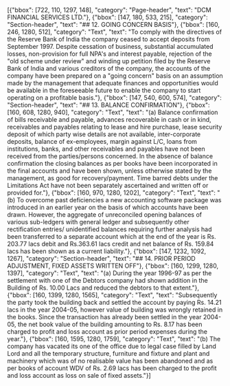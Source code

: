 [{"bbox": [722, 110, 1297, 148], "category": "Page-header", "text": "DCM FINANCIAL SERVICES LTD."}, {"bbox": [147, 180, 533, 215], "category": "Section-header", "text": "## 12. GOING CONCERN BASIS"}, {"bbox": [160, 246, 1280, 512], "category": "Text", "text": "To comply with the directives of the Reserve Bank of India the company ceased to accept deposits from September 1997. Despite cessation of business, substantial accumulated losses, non-provision for full NPA's and interest payable, rejection of the \"old scheme under review\" and winding up petition filed by the Reserve Bank of India and various creditors of the company, the accounts of the company have been prepared on a \"going concern\" basis on an assumption made by the management that adequate finances and opportunities would be available in the foreseeable future to enable the company to start operating on a profitable basis."}, {"bbox": [147, 540, 600, 574], "category": "Section-header", "text": "## 13. BALANCE CONFIRMATION"}, {"bbox": [160, 608, 1280, 940], "category": "Text", "text": "(a) Balance confirmation of bills receivable and payable, advances recoverable in cash or in kind, receivables and payables relating to lease and hire purchase, lease security deposit of which party wise details are not available, inter-corporate deposits, balance of ex-employees, margin against L/C, loans from institutions, banks, and other receivables and payables have not been received from the parties/persons concerned. In the absence of balance confirmation the closing balances as per books have been incorporated in the final accounts and have been shown, unless otherwise stated by the management, as good for recovery/payment. Time barred debts under the Limitations Act have not been separately ascertained and written off or provided for."}, {"bbox": [160, 970, 1280, 1202], "category": "Text", "text": "(b) To overcome past deficiencies a new accounting software package was introduced in an earlier year on the basis of which accounts have been drawn. However, the aggregate of unreconciled opening balances of various sub-ledgers with general ledger and subsequently other rectification entries/ unidentified balances requiring further analysis had been transferred to a separate account which at the end of the year is Rs. 203.77 lacs debit and Rs.363.61 lacs credit and net balance of Rs. 159.84 lacs has been shown as a current liability."}, {"bbox": [147, 1232, 1092, 1267], "category": "Section-header", "text": "## 14. PRIOR PERIOD ADJUSTMENT, FIXED ASSETS WRITTEN OFF"}, {"bbox": [160, 1299, 1280, 1397], "category": "Text", "text": "(a) During the year 1996-97 as per the settlement with one of the Debtors company had shown addition in the Building of Rs. 10.00 Lacs and reduced the debtors to that extent."}, {"bbox": [160, 1399, 1280, 1565], "category": "Text", "text": "Subsequently the party took the building back and settled the account by paying Rs. 14.21 lacs in the year 2004-05, however value of building was wrongly retained in the books. Since the transaction has already been settled in the year 2004-05, the net book value of the building amounting to Rs. 8.17 has been charged to profit and loss account as prior period expenses during the year."}, {"bbox": [160, 1595, 1280, 1759], "category": "Text", "text": "(b) The company has vacated its one of the office due to legal case filled by Land Lord and all the temporary structure, furniture and fixture and plant and machinery which was of no realisable value has been abandoned and as per books of account WDV of Rs. 2.69 lacs has been charged to the profit and loss account as loss on sale of fixed assets."}]